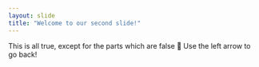 ```yaml
---
layout: slide
title: "Welcome to our second slide!"
---
```

This is all true, except for the parts which are false 🐐
Use the left arrow to go back!

